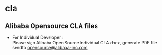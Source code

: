 # cla
Alibaba Opensource CLA files
-------
* For Individual Developer :       
  Please sign Alibaba Open Source Individual CLA.docx, generate PDF file sendto opensource@alibaba-inc.com
